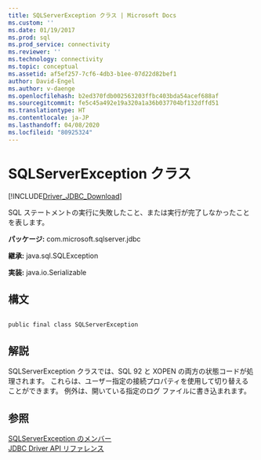 ```yaml
---
title: SQLServerException クラス | Microsoft Docs
ms.custom: ''
ms.date: 01/19/2017
ms.prod: sql
ms.prod_service: connectivity
ms.reviewer: ''
ms.technology: connectivity
ms.topic: conceptual
ms.assetid: af5ef257-7cf6-4db3-b1ee-07d22d82bef1
author: David-Engel
ms.author: v-daenge
ms.openlocfilehash: b2ed370fdb002563203ffbc403bda54acef688af
ms.sourcegitcommit: fe5c45a492e19a320a1a36b037704bf132dffd51
ms.translationtype: HT
ms.contentlocale: ja-JP
ms.lasthandoff: 04/08/2020
ms.locfileid: "80925324"
---
```

# <a name="sqlserverexception-class"></a>SQLServerException クラス
[!INCLUDE[Driver_JDBC_Download](../../../includes/driver_jdbc_download.md)]

  SQL ステートメントの実行に失敗したこと、または実行が完了しなかったことを表します。  
  
 **パッケージ:** com.microsoft.sqlserver.jdbc  
  
 **継承:** java.sql.SQLException  
  
 **実装:** java.io.Serializable  
  
## <a name="syntax"></a>構文  
  
```  
  
public final class SQLServerException  
```  
  
## <a name="remarks"></a>解説  
 SQLServerException クラスでは、SQL 92 と XOPEN の両方の状態コードが処理されます。 これらは、ユーザー指定の接続プロパティを使用して切り替えることができます。 例外は、開いている指定のログ ファイルに書き込まれます。  
  
## <a name="see-also"></a>参照  
 [SQLServerException のメンバー](../../../connect/jdbc/reference/sqlserverexception-members.md)   
 [JDBC Driver API リファレンス](../../../connect/jdbc/reference/jdbc-driver-api-reference.md)  
  
  
